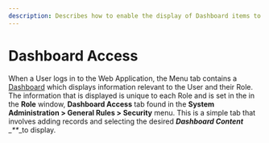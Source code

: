 ```yaml
---
description: Describes how to enable the display of Dashboard items to the User.
---
```


# Dashboard Access

When a User logs in to the Web Application, the Menu tab contains a [Dashboard](../../../../getting-started/finding-your-way-around-the-web-app/untitled.md) which displays information relevant to the User and their Role. The information that is displayed is unique to each Role and is set in the in the **Role** window, **Dashboard Access** tab found in the **System Administration &gt; General Rules &gt; Security** menu. This is a simple tab that involves adding records and selecting the desired _**Dashboard Content**_ \__\*\*_\_to display.

